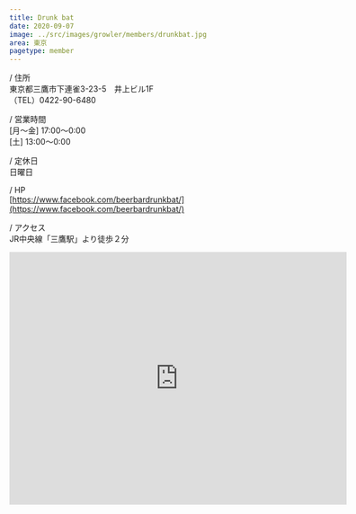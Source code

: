 ```yaml
---
title: Drunk bat
date: 2020-09-07
image: ../src/images/growler/members/drunkbat.jpg
area: 東京
pagetype: member
---
```


/ 住所<br>
東京都三鷹市下連雀3-23-5　井上ビル1F<br>
（TEL）0422-90-6480

/ 営業時間<br>
[月～金] 17:00〜0:00<br>
[土] 13:00〜0:00

/ 定休日<br>
日曜日

/ HP<br>
[https://www.facebook.com/beerbardrunkbat/](https://www.facebook.com/beerbardrunkbat/)

/ アクセス<br>
JR中央線「三鷹駅」より徒歩２分

<iframe src="https://www.google.com/maps/embed?pb=!1m14!1m8!1m3!1d6480.052877152895!2d139.56175!3d35.700967!3m2!1i1024!2i768!4f13.1!3m3!1m2!1s0x0%3A0x6067290fe61727da!2sDrunk%20bat!5e0!3m2!1sja!2sjp!4v1599538930270!5m2!1sja!2sjp" width="600" height="450" frameborder="0" style="border:0;" allowfullscreen="" aria-hidden="false" tabindex="0"></iframe>